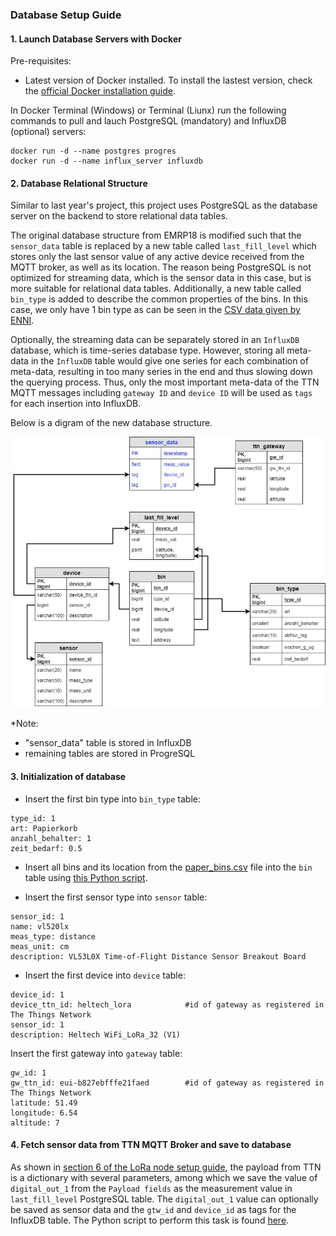 ### Database Setup Guide
#### 1. Launch Database Servers with Docker
Pre-requisites:
- Latest version of Docker installed. To install the lastest version, check the [official Docker installation guide](https://docs.docker.com/install/).

In Docker Terminal (Windows) or Terminal (Liunx) run the following commands to pull and lauch PostgreSQL (mandatory) and InfluxDB (optional) servers:
```
docker run -d --name postgres progres
docker run -d --name influx_server influxdb
```

#### 2. Database Relational Structure
Similar to last year's project, this project uses PostgreSQL as the database server on the backend to store relational data tables.

The original database structure from EMRP18 is modified such that the `sensor_data` table is replaced by a new table called `last_fill_level` which stores only the last sensor value of any active device received from the MQTT broker, as well as its location. The reason being PostgreSQL is not optimized for streaming data, which is the sensor data in this case, but is more suitable for relational data tables. Additionally, a new table called `bin_type` is added to describe the common properties of the bins. In this case, we only have 1 bin type as can be seen in the [CSV data given by ENNI](../code/database/paper_bins.csv).

Optionally, the streaming data can be separately stored in an `InfluxDB` database, which is time-series database type. However, storing all meta-data in the `InfluxDB` table would give one series for each combination of meta-data, resulting in too many series in the end and thus slowing down the querying process. Thus, only the most important meta-data of the TTN MQTT messages including `gateway ID` and `device ID` will be used as `tags` for each insertion into InfluxDB. 


Below is a digram of the new database structure.

![erd](../media/erd-model.png)

*Note:
- "sensor_data" table is stored in InfluxDB
- remaining tables are stored in ProgreSQL


#### 3. Initialization of database
- Insert the first bin type into `bin_type` table:
```
type_id: 1
art: Papierkorb
anzahl_behalter: 1
zeit_bedarf: 0.5 
```

- Insert all bins and its location from the [paper_bins.csv](../code/database/paper_bins.csv) file into the `bin` table using [this Python script](../code/database/insert_bin_data.py).

- Insert the first sensor type into `sensor` table:
```
sensor_id: 1
name: vl520lx
meas_type: distance
meas_unit: cm
description: VL53L0X Time-of-Flight Distance Sensor Breakout Board 
```

- Insert the first device into `device` table:
```
device_id: 1
device_ttn_id: heltech_lora            #id of gateway as registered in The Things Network
sensor_id: 1
description: Heltech WiFi_LoRa_32 (V1)
```

 Insert the first gateway into `gateway` table:
```
gw_id: 1
gw_ttn_id: eui-b827ebfffe21faed        #id of gateway as registered in The Things Network
latitude: 51.49
longitude: 6.54
altitude: 7
```

#### 4. Fetch sensor data from TTN MQTT Broker and save to database
As shown in [section 6 of the LoRa node setup guide](node_setup.md#6), the payload from TTN is a dictionary with several parameters, among which we save the value of `digital_out_1` from the `Payload fields` as the measurement value in `last_fill_level` PostgreSQL table. The `digital_out_1` value can optionally be saved as sensor data and the `gtw_id` and `device_id` as tags for the InfluxDB table. The Python script to perform this task is found [here](../code/database/ttn_mqtt_to_db.py). 